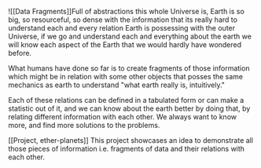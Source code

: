 ![[Data Fragments]]Full of abstractions this whole Universe is, Earth is so big, so resourceful, so dense with the information that its really hard to understand each and every relation Earth is possessing with the outer Universe, if we go and understand each and everything about the earth we will know each aspect of the Earth that we would hardly have wondered before.

What humans have done so far is to create fragments of those information which might be in relation with some other objects that posses the same mechanics as earth to understand "what earth really is, intuitively."

Each of these relations can be defined in a tabulated form or can make a statistic out of it, and we can know about the earth better by doing that, by relating different information with each other. We always want to know more, and find more solutions to the problems.

[[Project, ether-planets]]
This project showcases an idea to demonstrate all those pieces of information i.e. fragments of data and their relations with each other.

